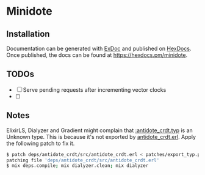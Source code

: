 # Minidote

## Installation

Documentation can be generated with [ExDoc](https://github.com/elixir-lang/ex_doc)
and published on [HexDocs](https://hexdocs.pm). Once published, the docs can
be found at <https://hexdocs.pm/minidote>.

## TODOs 
- [ ] Serve pending requests after incrementing vector clocks
- [ ]

## Notes

ElixirLS, Dialyzer and Gradient might complain that [:antidote_crdt.typ](./lib/minidote.ex#8) is an Unknown type. This is because it's not exported by [antidote_crdt.erl](minidote/deps/antidote_crdt/src/antidote_crdt.erl).
Apply the following patch to fix it.

```sh
$ patch deps/antidote_crdt/src/antidote_crdt.erl < patches/export_typ.patch
patching file 'deps/antidote_crdt/src/antidote_crdt.erl'
$ mix deps.compile; mix dialyzer.clean; mix dialyzer 
```
